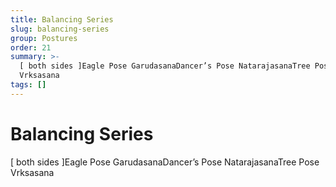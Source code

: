 ```yaml
---
title: Balancing Series
slug: balancing-series
group: Postures
order: 21
summary: >-
  [ both sides ]Eagle Pose GarudasanaDancer’s Pose NatarajasanaTree Pose
  Vrksasana
tags: []
---
```

# Balancing Series

[ both sides ]Eagle Pose GarudasanaDancer’s Pose NatarajasanaTree Pose Vrksasana
